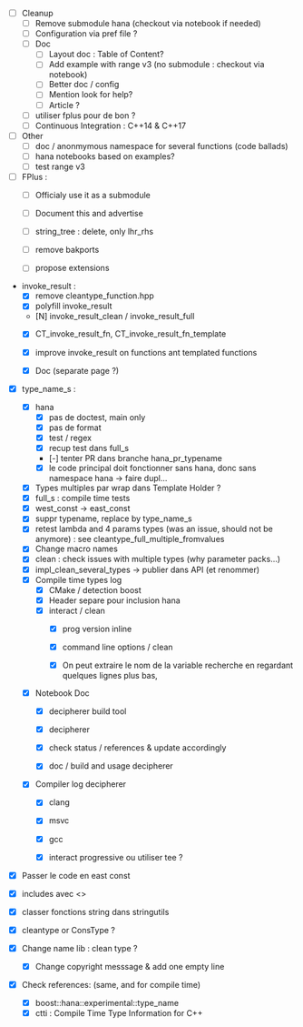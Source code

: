 * [ ] Cleanup
    * [ ] Remove submodule hana (checkout via notebook if needed)
    * [ ] Configuration via pref file ?
    * [ ] Doc
        * [ ] Layout doc : Table of Content?
        * [ ] Add example with range v3 (no submodule : checkout via notebook)
        * [ ] Better doc / config
        * [ ] Mention look for help?
        * [ ] Article ?
    * [ ] utiliser fplus pour de bon ?
    * [ ] Continuous Integration : C++14 & C++17

* [ ] Other
    * [ ] doc / anonmymous namespace for several functions (code ballads)
    * [ ] hana notebooks based on examples?
    * [ ] test range v3

* [ ] FPlus :
    * [ ] Officialy use it as a submodule
    * [ ] Document this and advertise
    * [ ] string_tree : delete, only lhr_rhs
    * [ ] remove bakports
    * [ ] propose extensions


* invoke_result :
    * [X] remove cleantype_function.hpp
    * [X] polyfill invoke_result
    * [N] invoke_result_clean / invoke_result_full
    * [X] CT_invoke_result_fn, CT_invoke_result_fn_template
    * [X] improve invoke_result on functions ant templated functions
    * [X] Doc (separate page ?)


* [X]  type_name_s :
    * [X] hana
        * [X] pas de doctest, main only
        * [X] pas de format
        * [X] test / regex
        * [X] recup test dans full_s
        * [-] tenter PR dans branche hana_pr_typename
        * [X] le code principal doit fonctionner sans hana, donc sans namespace hana
                -> faire dupl...
    * [X] Types multiples par wrap dans Template Holder ?
    * [X] full_s : compile time tests
    * [X] west_const -> east_const
    * [X] suppr typename, replace by type_name_s
    * [X] retest lambda and 4 params types (was an issue, should not be anymore) : see cleantype_full_multiple_fromvalues
    * [X] Change macro names
    * [X] clean : check issues with multiple types (why parameter packs...)
    * [X] impl_clean_several_types -> publier dans API (et renommer)
    * [X] Compile time types log
        * [X] CMake / detection boost
        * [X] Header separe pour inclusion hana
        * [X] interact / clean
            * [X] prog version inline
            * [X] command line options / clean
            * [X] On peut extraire le nom de la variable recherche en regardant quelques lignes plus bas,


    * [X] Notebook Doc
        * [X] decipherer build tool
        * [X] decipherer
        * [X] check status / references & update accordingly
        * [X] doc / build and usage decipherer



    * [X] Compiler log decipherer
        * [X] clang
        * [X] msvc
        * [X] gcc
        * [X] interact progressive ou utiliser tee ?


* [X] Passer le code en east const
* [X] includes avec <>
* [X] classer fonctions string dans stringutils
* [X] cleantype or ConsType ?

* [X] Change name lib : clean type ?
    * [X] Change copyright messsage & add one empty line


* [X] Check references: (same, and for compile time)
    * [X] boost::hana::experimental::type_name
    * [X] ctti : Compile Time Type Information for C++
